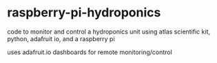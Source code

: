 # raspberry-pi-hydroponics
code to monitor and control a hydroponics unit using atlas scientific kit, python, adafruit io, and a raspberry pi

uses adafruit.io dashboards for remote monitoring/control
